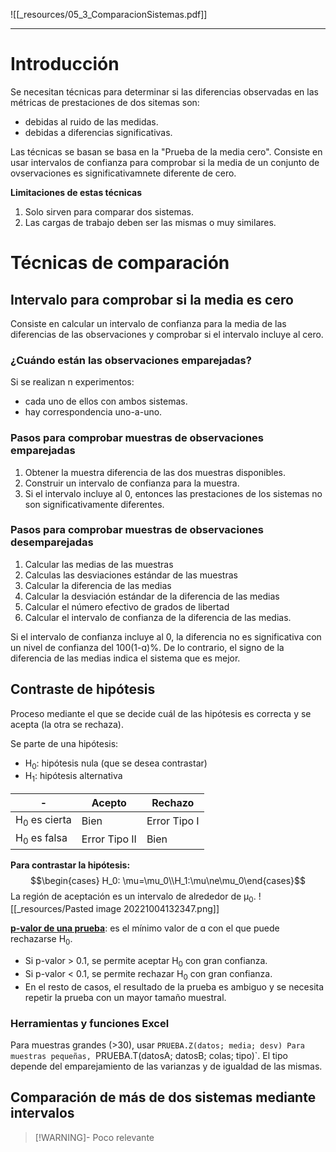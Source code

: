 ![[_resources/05_3_ComparacionSistemas.pdf]]

---

# Introducción
Se necesitan técnicas para determinar si las diferencias observadas en las métricas de prestaciones de dos sitemas son:
- debidas al ruido de las medidas.
- debidas a diferencias significativas.

Las técnicas se basan se basa en la "Prueba de la media cero". Consiste en usar intervalos de confianza para comprobar si la media de un conjunto de ovservaciones es significativamnete diferente de cero.

**Limitaciones de estas técnicas**
1. Solo sirven para comparar dos sistemas.
2. Las cargas de trabajo deben ser las mismas o muy similares.

# Técnicas de comparación

## Intervalo para comprobar si la media es cero
Consiste en calcular un intervalo de confianza para la media de las diferencias de las observaciones y comprobar si el intervalo incluye al cero.

### ¿Cuándo están las observaciones emparejadas?
Si se realizan n experimentos:
- cada uno de ellos con ambos sistemas.
- hay correspondencia uno-a-uno.

### Pasos para comprobar muestras de observaciones emparejadas
1. Obtener la muestra diferencia de las dos muestras disponibles.
2. Construir un intervalo de confianza para la muestra.
3. Si el intervalo incluye al 0, entonces las prestaciones de los sistemas no son significativamente diferentes.

 ### Pasos para comprobar muestras de observaciones desemparejadas
 1. Calcular las medias de las muestras
 2. Calculas las desviaciones estándar de las muestras
 3. Calcular la diferencia de las medias
 4. Calcular la desviación estándar de la diferencia de las medias
 5. Calcular el número efectivo de grados de libertad
 6. Calcular el intervalo de confianza de la diferencia de las medias.

Si el intervalo de confianza incluye al 0, la diferencia no es significativa con un nivel de confianza del 100(1-ɑ)%. De lo contrario, el signo de la diferencia de las medias indica el sistema que es mejor.

## Contraste de hipótesis
Proceso mediante el que se decide cuál de las hipótesis es correcta y se acepta (la otra se rechaza).

Se parte de una hipótesis:
- H<sub>0</sub>: hipótesis nula (que se desea contrastar)
- H<sub>1</sub>: hipótesis alternativa

| -                      | Acepto | Rechazo      |
| ---------------------- | ------ | ------------ |
| H<sub>0</sub> es cierta | Bien   | Error Tipo I |
| H<sub>0</sub> es falsa | Error Tipo II       | Bien             |
**Para contrastar la hipótesis:**
$$\begin{cases} H_0: \mu=\mu_0\\H_1:\mu\ne\mu_0\end{cases}$$
La región de aceptación es un intervalo de alrededor de μ<sub>0</sub>.
![[_resources/Pasted image 20221004132347.png]]

<u><b>p-valor de una prueba</b></u>: es el mínimo valor de ɑ con el que puede rechazarse H<sub>0</sub>.

- Si p-valor > 0.1, se permite aceptar H<sub>0</sub> con gran confianza.
- Si p-valor < 0.1, se permite rechazar H<sub>0</sub> con gran confianza.
- En el resto de casos, el resultado de la prueba es ambiguo y se necesita repetir la prueba con un mayor tamaño muestral.

### Herramientas y funciones Excel
Para muestras grandes (>30), usar `PRUEBA.Z(datos; media; desv)
Para muestras pequeñas, `PRUEBA.T(datosA; datosB; colas; tipo)`. El tipo depende del emparejamiento de las varianzas y de igualdad de las mismas.


## Comparación de más de dos sistemas mediante intervalos

> [!WARNING]- Poco relevante

